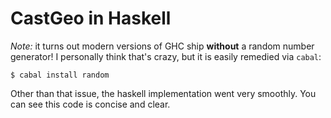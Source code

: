 # CastGeo in Haskell

*Note:* it turns out modern versions of GHC ship **without** a 
random number generator! I personally think that's crazy, but 
it is easily remedied via `cabal`:

    $ cabal install random

Other than that issue, the haskell implementation went very 
smoothly.  You can see this code is 
concise and clear.

